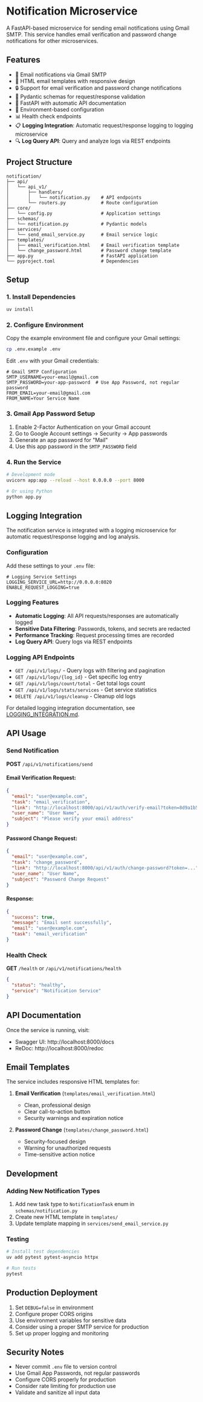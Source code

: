 # Notification Microservice

A FastAPI-based microservice for sending email notifications using Gmail SMTP. This service handles email verification and password change notifications for other microservices.

## Features

- 📧 Email notifications via Gmail SMTP
- 🎨 HTML email templates with responsive design
- 🔒 Support for email verification and password change notifications
- 📝 Pydantic schemas for request/response validation
- 🚀 FastAPI with automatic API documentation
- 🔧 Environment-based configuration
- 📊 Health check endpoints
- 📋 **Logging Integration**: Automatic request/response logging to logging microservice
- 🔍 **Log Query API**: Query and analyze logs via REST endpoints

## Project Structure

```
notification/
├── api/
│   └── api_v1/
│       ├── handlers/
│       │   └── notification.py    # API endpoints
│       └── routers.py             # Route configuration
├── core/
│   └── config.py                  # Application settings
├── schemas/
│   └── notification.py            # Pydantic models
├── services/
│   └── send_email_service.py      # Email service logic
├── templates/
│   ├── email_verification.html    # Email verification template
│   └── change_password.html       # Password change template
├── app.py                         # FastAPI application
└── pyproject.toml                 # Dependencies
```

## Setup

### 1. Install Dependencies

```bash
uv install
```

### 2. Configure Environment

Copy the example environment file and configure your Gmail settings:

```bash
cp .env.example .env
```

Edit `.env` with your Gmail credentials:

```env
# Gmail SMTP Configuration
SMTP_USERNAME=your-email@gmail.com
SMTP_PASSWORD=your-app-password  # Use App Password, not regular password
FROM_EMAIL=your-email@gmail.com
FROM_NAME=Your Service Name
```

### 3. Gmail App Password Setup

1. Enable 2-Factor Authentication on your Gmail account
2. Go to Google Account settings → Security → App passwords
3. Generate an app password for "Mail"
4. Use this app password in the `SMTP_PASSWORD` field

### 4. Run the Service

```bash
# Development mode
uvicorn app:app --reload --host 0.0.0.0 --port 8000

# Or using Python
python app.py
```

## Logging Integration

The notification service is integrated with a logging microservice for automatic request/response logging and log analysis.

### Configuration

Add these settings to your `.env` file:

```env
# Logging Service Settings
LOGGING_SERVICE_URL=http://0.0.0.0:8020
ENABLE_REQUEST_LOGGING=true
```

### Logging Features

- **Automatic Logging**: All API requests/responses are automatically logged
- **Sensitive Data Filtering**: Passwords, tokens, and secrets are redacted
- **Performance Tracking**: Request processing times are recorded
- **Log Query API**: Query logs via REST endpoints

### Logging API Endpoints

- `GET /api/v1/logs/` - Query logs with filtering and pagination
- `GET /api/v1/logs/{log_id}` - Get specific log entry
- `GET /api/v1/logs/count/total` - Get total logs count
- `GET /api/v1/logs/stats/services` - Get service statistics
- `DELETE /api/v1/logs/cleanup` - Cleanup old logs

For detailed logging integration documentation, see [LOGGING_INTEGRATION.md](LOGGING_INTEGRATION.md).

## API Usage

### Send Notification

**POST** `/api/v1/notifications/send`

#### Email Verification Request:
```json
{
  "email": "user@example.com",
  "task": "email_verification",
  "link": "http://localhost:8000/api/v1/auth/verify-email?token=8d9a1b50-e4f1-47b2-bd3b-37245db5c9db",
  "user_name": "User Name",
  "subject": "Please verify your email address"
}
```

#### Password Change Request:
```json
{
  "email": "user@example.com",
  "task": "change_password",
  "link": "http://localhost:8000/api/v1/auth/change-password?token=...",
  "user_name": "User Name",
  "subject": "Password Change Request"
}
```

#### Response:
```json
{
  "success": true,
  "message": "Email sent successfully",
  "email": "user@example.com",
  "task": "email_verification"
}
```

### Health Check

**GET** `/health` or `/api/v1/notifications/health`

```json
{
  "status": "healthy",
  "service": "Notification Service"
}
```

## API Documentation

Once the service is running, visit:
- Swagger UI: http://localhost:8000/docs
- ReDoc: http://localhost:8000/redoc

## Email Templates

The service includes responsive HTML templates for:

1. **Email Verification** (`templates/email_verification.html`)
   - Clean, professional design
   - Clear call-to-action button
   - Security warnings and expiration notice

2. **Password Change** (`templates/change_password.html`)
   - Security-focused design
   - Warning for unauthorized requests
   - Time-sensitive action notice

## Development

### Adding New Notification Types

1. Add new task type to `NotificationTask` enum in `schemas/notification.py`
2. Create new HTML template in `templates/`
3. Update template mapping in `services/send_email_service.py`

### Testing

```bash
# Install test dependencies
uv add pytest pytest-asyncio httpx

# Run tests
pytest
```

## Production Deployment

1. Set `DEBUG=false` in environment
2. Configure proper CORS origins
3. Use environment variables for sensitive data
4. Consider using a proper SMTP service for production
5. Set up proper logging and monitoring

## Security Notes

- Never commit `.env` file to version control
- Use Gmail App Passwords, not regular passwords
- Configure CORS properly for production
- Consider rate limiting for production use
- Validate and sanitize all input data